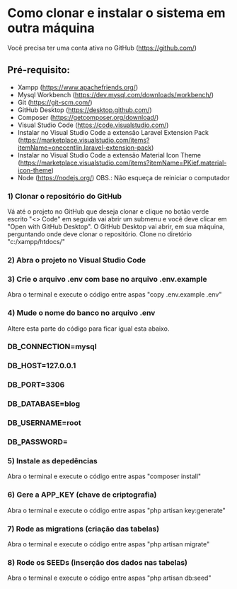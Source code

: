 # Como clonar e instalar o sistema em outra máquina
Você precisa ter uma conta ativa no GitHub (https://github.com/)

## Pré-requisito:

- Xampp (https://www.apachefriends.org/)
- Mysql Workbench (https://dev.mysql.com/downloads/workbench/)
- Git (https://git-scm.com/)
- GitHub Desktop (https://desktop.github.com/)
- Composer (https://getcomposer.org/download/)
- Visual Studio Code (https://code.visualstudio.com/)
- Instalar no Visual Studio Code a extensão Laravel Extension Pack (https://marketplace.visualstudio.com/items?itemName=onecentlin.laravel-extension-pack)
- Instalar no Visual Studio Code a extensão Material Icon Theme (https://marketplace.visualstudio.com/items?itemName=PKief.material-icon-theme)
- Node (https://nodejs.org/)
OBS.: Não esqueça de reiniciar o computador

### 1) Clonar o repositório do GitHub
Vá até o projeto no GitHub que deseja clonar e clique no botão verde escrito "<> Code" em seguida vai abrir um submenu e você deve clicar em "Open with GitHub Desktop".
O GitHub Desktop vai abrir, em sua máquina, perguntando onde deve clonar o repositório. Clone no diretório "c:/xampp/htdocs/"

### 2) Abra o projeto no Visual Studio Code

### 3) Crie o arquivo .env com base no arquivo .env.example
Abra o terminal e execute o código entre aspas "copy .env.example .env"

### 4) Mude o nome do banco no arquivo .env
Altere esta parte do código para ficar igual esta abaixo.
### DB_CONNECTION=mysql
### DB_HOST=127.0.0.1
### DB_PORT=3306
### DB_DATABASE=blog
### DB_USERNAME=root
### DB_PASSWORD=

### 5) Instale as depedências
Abra o terminal e execute o código entre aspas "composer install"

### 6) Gere a APP_KEY (chave de criptografia)
Abra o terminal e execute o código entre aspas "php artisan key:generate"

### 7) Rode as migrations (criação das tabelas)
Abra o terminal e execute o código entre aspas "php artisan migrate"

### 8) Rode os SEEDs (inserção dos dados nas tabelas)
Abra o terminal e execute o código entre aspas "php artisan db:seed"